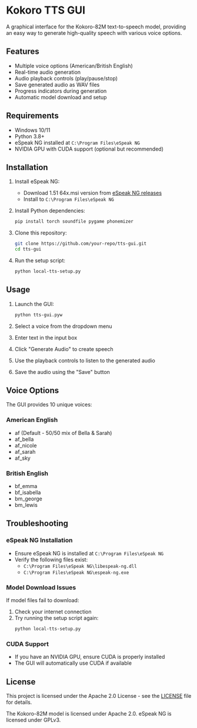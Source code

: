 # Kokoro TTS GUI

A graphical interface for the Kokoro-82M text-to-speech model, providing an easy way to generate high-quality speech with various voice options.

## Features
- Multiple voice options (American/British English)
- Real-time audio generation
- Audio playback controls (play/pause/stop)
- Save generated audio as WAV files
- Progress indicators during generation
- Automatic model download and setup

## Requirements
- Windows 10/11
- Python 3.8+
- eSpeak NG installed at `C:\Program Files\eSpeak NG`
- NVIDIA GPU with CUDA support (optional but recommended)

## Installation

1. Install eSpeak NG:
   - Download 1.51 64x.msi version from [eSpeak NG releases](https://github.com/espeak-ng/espeak-ng/releases)
   - Install to `C:\Program Files\eSpeak NG`

2. Install Python dependencies:
   ```bash
   pip install torch soundfile pygame phonemizer
   ```

3. Clone this repository:
   ```bash
   git clone https://github.com/your-repo/tts-gui.git
   cd tts-gui
   ```

4. Run the setup script:
   ```bash
   python local-tts-setup.py
   ```

## Usage

1. Launch the GUI:
   ```bash
   python tts-gui.pyw
   ```

2. Select a voice from the dropdown menu

3. Enter text in the input box

4. Click "Generate Audio" to create speech

5. Use the playback controls to listen to the generated audio

6. Save the audio using the "Save" button

## Voice Options

The GUI provides 10 unique voices:

### American English
- af (Default - 50/50 mix of Bella & Sarah)
- af_bella
- af_nicole  
- af_sarah
- af_sky

### British English
- bf_emma
- bf_isabella
- bm_george
- bm_lewis

## Troubleshooting

### eSpeak NG Installation
- Ensure eSpeak NG is installed at `C:\Program Files\eSpeak NG`
- Verify the following files exist:
  - `C:\Program Files\eSpeak NG\libespeak-ng.dll`
  - `C:\Program Files\eSpeak NG\espeak-ng.exe`

### Model Download Issues
If model files fail to download:
1. Check your internet connection
2. Try running the setup script again:
   ```bash
   python local-tts-setup.py
   ```

### CUDA Support
- If you have an NVIDIA GPU, ensure CUDA is properly installed
- The GUI will automatically use CUDA if available

## License
This project is licensed under the Apache 2.0 License - see the [LICENSE](LICENSE) file for details.

The Kokoro-82M model is licensed under Apache 2.0. eSpeak NG is licensed under GPLv3.
